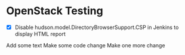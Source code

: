 # OpenStack Testing #

- [x] Disable hudson.model.DirectoryBrowserSupport.CSP in Jenkins to display HTML report

Add some text 
Make some code change
Make one more change
